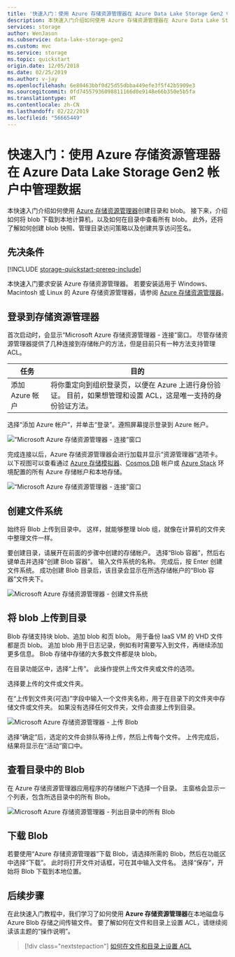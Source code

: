 ```yaml
---
title: '快速入门：使用 Azure 存储资源管理器在 Azure Data Lake Storage Gen2 中管理数据 '
description: 本快速入门介绍如何使用 Azure 存储资源管理器在 Azure Data Lake Storage Gen2 帐户中创建文件系统，以及目录和文件。 接下来，介绍如何将文件下载到本地计算机，以及如何查看目录中的所有文件。
services: storage
author: WenJason
ms.subservice: data-lake-storage-gen2
ms.custom: mvc
ms.service: storage
ms.topic: quickstart
origin.date: 12/05/2018
ms.date: 02/25/2019
ms.author: v-jay
ms.openlocfilehash: 6e80463bbf0d25d55dbba449efe3f5f42b5909e3
ms.sourcegitcommit: 0fd74557936098811166d0e9148e66b350e5b5fa
ms.translationtype: HT
ms.contentlocale: zh-CN
ms.lasthandoff: 02/22/2019
ms.locfileid: "56665449"
---
```

# <a name="quickstart-use-azure-storage-explorer-to-manage-data-in-an-azure-data-lake-storage-gen2-account"></a>快速入门：使用 Azure 存储资源管理器在 Azure Data Lake Storage Gen2 帐户中管理数据

本快速入门介绍如何使用 [Azure 存储资源管理器](https://azure.microsoft.com/features/storage-explorer/)创建目录和 blob。 接下来，介绍如何将 blob 下载到本地计算机，以及如何在目录中查看所有 blob。 此外，还将了解如何创建 blob 快照、管理目录访问策略以及创建共享访问签名。

## <a name="prerequisites"></a>先决条件

[!INCLUDE [storage-quickstart-prereq-include](../../../includes/storage-quickstart-prereq-include.md)]

本快速入门要求安装 Azure 存储资源管理器。 若要安装适用于 Windows、Macintosh 或 Linux 的 Azure 存储资源管理器，请参阅 [Azure 存储资源管理器](https://azure.microsoft.com/features/storage-explorer/)。

## <a name="log-in-to-storage-explorer"></a>登录到存储资源管理器

首次启动时，会显示“Microsoft Azure 存储资源管理器 - 连接”窗口。 尽管存储资源管理器提供了几种连接到存储帐户的方法，但是目前只有一种方法支持管理 ACL。

|任务|目的|
|---|---|
|添加 Azure 帐户 | 将你重定向到组织登录页，以便在 Azure 上进行身份验证。 目前，如果想管理和设置 ACL，这是唯一支持的身份验证方法。 |

选择“添加 Azure 帐户”，并单击“登录”。遵照屏幕提示登录到 Azure 帐户。

![“Microsoft Azure 存储资源管理器 - 连接”窗口](media/storage-quickstart-blobs-storage-explorer/connect.png)

完成连接以后，Azure 存储资源管理器会进行加载并显示“资源管理器”选项卡。 以下视图可以查看通过 [Azure 存储模拟器](../common/storage-use-emulator.md?toc=%2fstorage%2fblobs%2ftoc.json)、[Cosmos DB](../../cosmos-db/storage-explorer.md?toc=%2fstorage%2fblobs%2ftoc.json) 帐户或 [Azure Stack](../../azure-stack/user/azure-stack-storage-connect-se.md?toc=%2fstorage%2fblobs%2ftoc.json) 环境配置的所有 Azure 存储帐户和本地存储。

![“Microsoft Azure 存储资源管理器 - 连接”窗口](media/storage-quickstart-blobs-storage-explorer/mainpage.png)

## <a name="create-a-filesystem"></a>创建文件系统

始终将 Blob 上传到目录中。 这样，就能够整理 blob 组，就像在计算机的文件夹中整理文件一样。

要创建目录，请展开在前面的步骤中创建的存储帐户。 选择“Blob 容器”，然后右键单击并选择“创建 Blob 容器”。 输入文件系统的名称。 完成后，按 Enter 创建文件系统。 成功创建 Blob 目录后，该目录会显示在所选存储帐户的“Blob 容器”文件夹下。

![Microsoft Azure 存储资源管理器 - 创建文件系统](media/storage-quickstart-blobs-storage-explorer/creating-a-filesystem.png)

## <a name="upload-blobs-to-the-directory"></a>将 blob 上传到目录

Blob 存储支持块 blob、追加 blob 和页 blob。 用于备份 IaaS VM 的 VHD 文件都是页 blob。 追加 blob 用于日志记录，例如有时需要写入到文件，再继续添加更多信息。 Blob 存储中存储的大多数文件都是块 blob。

在目录功能区中，选择“上传”。 此操作提供上传文件夹或文件的选项。

选择要上传的文件或文件夹。

在“上传到文件夹(可选)”字段中输入一个文件夹名称，用于在目录下的文件夹中存储文件或文件夹。 如果没有选择任何文件夹，文件会直接上传到目录。

![Microsoft Azure 存储资源管理器 - 上传 Blob](media/storage-quickstart-blobs-storage-explorer/uploadblob.png)

选择“确定”后，选定的文件会排队等待上传，然后上传每个文件。 上传完成后，结果将显示在“活动”窗口中。

## <a name="view-blobs-in-a-directory"></a>查看目录中的 Blob

在 Azure 存储资源管理器应用程序的存储帐户下选择一个目录。 主窗格会显示一个列表，包含所选目录中的所有 Blob。

![Microsoft Azure 存储资源管理器 - 列出目录中的所有 Blob](media/storage-quickstart-blobs-storage-explorer/listblobs.png)

## <a name="download-blobs"></a>下载 Blob

若要使用“Azure 存储资源管理器”下载 Blob，请选择所需的 Blob，然后在功能区中选择“下载”。 此时将打开文件对话框，可在其中输入文件名。 选择“保存”，开始将 Blob 下载到本地位置。

## <a name="next-steps"></a>后续步骤

在此快速入门教程中，我们学习了如何使用 **Azure 存储资源管理器**在本地磁盘与 Azure Blob 存储之间传输文件。 要了解如何在文件和目录上设置 ACL，请继续阅读该主题的“操作说明”。

> [!div class="nextstepaction"]
> [如何在文件和目录上设置 ACL](data-lake-storage-how-to-set-permissions-storage-explorer.md)
